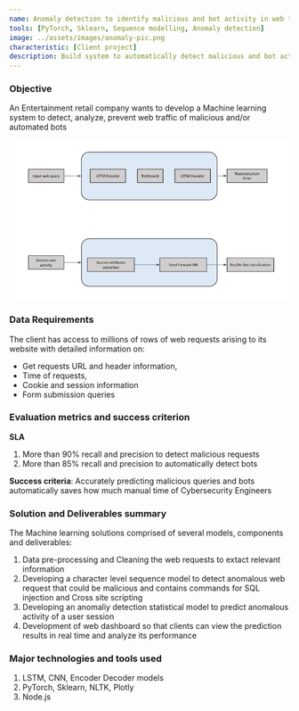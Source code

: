 ```yaml
---
name: Anomaly detection to identify malicious and bot activity in web traffic
tools: [PyTorch, Sklearn, Sequence modelling, Anomaly detection]
image: ../assets/images/anomaly-pic.png
characteristic: [Client project]
description: Build system to automatically detect malicious and bot activity in web traffic to ease cybersecurity professionals' work 
---
```

### Objective
An Entertainment retail company wants to develop a Machine learning system to detect, analyze, prevent web traffic of malicious and/or automated bots

![preview](../assets/images/anomaly-pic.png)

### Data Requirements
The client has access to millions of rows of web requests arising to its website with detailed information on:
- Get requests URL and header information, 
- Time of requests, 
- Cookie and session information
- Form submission queries

### Evaluation metrics and success criterion
**SLA**
1. More than 90% recall and precision to detect malicious requests
2. More than 85% recall and precision to automatically detect bots

**Success criteria**: Accurately predicting malicious queries and bots automatically saves how much manual time of Cybersecurity Engineers

### Solution and Deliverables summary
The Machine learning solutions comprised of several models, components and deliverables:
1. Data pre-processing and Cleaning the web requests to extact relevant information
2. Developing a character level sequence model to detect anomalous web request that could be malicious and contains commands for SQL injection and Cross site scripting
3. Developing an anomaliy detection statistical model to predict anomalous activity of a user session
4. Development of web dashboard so that clients can view the prediction results in real time and analyze its performance

### Major technologies and tools used
1. LSTM, CNN, Encoder Decoder models
2. PyTorch, Sklearn, NLTK, Plotly
3. Node.js